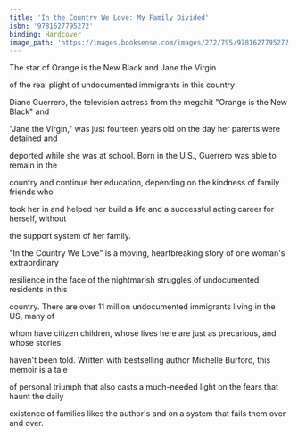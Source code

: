 ```yaml
---
title: 'In the Country We Love: My Family Divided'
isbn: '9781627795272'
binding: Hardcover
image_path: 'https://images.booksense.com/images/272/795/9781627795272.jpg'
---
```



The star of Orange is the New Black and Jane the Virgin

of the real plight of undocumented immigrants in this country&nbsp;

Diane Guerrero, the television actress from the megahit "Orange is the New Black" and

"Jane the Virgin," was just fourteen years old on the day her parents were detained and

deported while she was at school. Born in the U.S., Guerrero was able to remain in the

country and continue her education, depending on the kindness of family friends who

took her in and helped her build a life and a successful acting career for herself, without

the support system of her family.

"In the Country We Love" is a moving, heartbreaking story of one woman's extraordinary

resilience in the face of the nightmarish struggles of undocumented residents in this

country. There are over 11 million undocumented immigrants living in the US, many of

whom have citizen children, whose lives here are just as precarious, and whose stories

haven't been told. Written with bestselling author Michelle Burford, this memoir is a tale

of personal triumph that also casts a much-needed light on the fears that haunt the daily

existence of families likes the author's and on a system that fails them over and over.